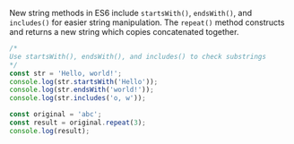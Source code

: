 New string methods in ES6 include `startsWith()`, `endsWith()`, and `includes()` for easier string manipulation. The `repeat()` method constructs and returns a new string which copies concatenated together.


```js
/*
Use startsWith(), endsWith(), and includes() to check substrings
*/
const str = 'Hello, world!';
console.log(str.startsWith('Hello'));
console.log(str.endsWith('world!'));
console.log(str.includes('o, w'));

const original = 'abc';
const result = original.repeat(3);
console.log(result);
```
